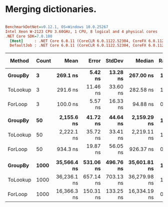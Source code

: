 # Merging dictionaries.

``` ini

BenchmarkDotNet=v0.12.1, OS=Windows 10.0.25267
Intel Xeon W-2123 CPU 3.60GHz, 1 CPU, 8 logical and 4 physical cores
.NET Core SDK=7.0.100
  [Host]     : .NET Core 6.0.11 (CoreCLR 6.0.1122.52304, CoreFX 6.0.1122.52304), X64 RyuJIT
  DefaultJob : .NET Core 6.0.11 (CoreCLR 6.0.1122.52304, CoreFX 6.0.1122.52304), X64 RyuJIT


```
|   Method | Count |        Mean |     Error |    StdDev |       Median | Ratio | RatioSD |   Gen 0 | Gen 1 | Gen 2 | Allocated |
|--------- |------ |------------:|----------:|----------:|-------------:|------:|--------:|--------:|------:|------:|----------:|
|  **GroupBy** |     **3** |    **269.1 ns** |   **5.42 ns** |  **13.28 ns** |    **267.00 ns** |  **1.00** |    **0.00** |  **0.1349** |     **-** |     **-** |     **584 B** |
| ToLookup |     3 |    291.6 ns |  11.46 ns |  33.60 ns |    282.58 ns |  1.06 |    0.12 |  0.1240 |     - |     - |     536 B |
|  ForLoop |     3 |    100.0 ns |   5.57 ns |  16.33 ns |     94.88 ns |  0.38 |    0.07 |  0.0277 |     - |     - |     120 B |
|          |       |             |           |           |              |       |         |         |       |       |           |
|  **GroupBy** |    **50** |  **2,155.6 ns** |  **41.72 ns** |  **44.64 ns** |  **2,159.29 ns** |  **1.00** |    **0.00** |  **0.7439** |     **-** |     **-** |    **3216 B** |
| ToLookup |    50 |  2,222.1 ns |  35.72 ns |  33.41 ns |  2,219.11 ns |  1.03 |    0.02 |  0.7324 |     - |     - |    3168 B |
|  ForLoop |    50 |    934.3 ns |  19.87 ns |  56.05 ns |    926.37 ns |  0.44 |    0.03 |  0.0277 |     - |     - |     120 B |
|          |       |             |           |           |              |       |         |         |       |       |           |
|  **GroupBy** |  **1000** | **35,566.4 ns** | **531.06 ns** | **496.76 ns** | **35,601.81 ns** |  **1.00** |    **0.00** | **13.0615** |     **-** |     **-** |   **56416 B** |
| ToLookup |  1000 | 36,236.1 ns | 657.14 ns | 703.13 ns | 36,279.98 ns |  1.02 |    0.03 | 13.0615 |     - |     - |   56368 B |
|  ForLoop |  1000 | 16,366.3 ns | 150.31 ns | 133.25 ns | 16,334.19 ns |  0.46 |    0.01 |       - |     - |     - |     120 B |
